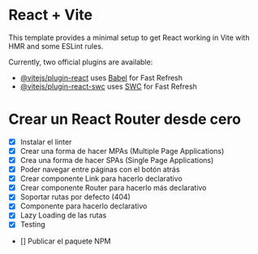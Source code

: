 # React + Vite

This template provides a minimal setup to get React working in Vite with HMR and some ESLint rules.

Currently, two official plugins are available:

- [@vitejs/plugin-react](https://github.com/vitejs/vite-plugin-react/blob/main/packages/plugin-react/README.md) uses [Babel](https://babeljs.io/) for Fast Refresh
- [@vitejs/plugin-react-swc](https://github.com/vitejs/vite-plugin-react-swc) uses [SWC](https://swc.rs/) for Fast Refresh

# Crear un React Router desde cero

- [x] Instalar el linter
- [x] Crear una forma de hacer MPAs (Multiple Page Applications)
- [x] Crea una forma de hacer SPAs (Single Page Applications)
- [x] Poder navegar entre páginas con el botón atrás
- [x] Crear componente Link para hacerlo declarativo
- [x] Crear componente Router para hacerlo más declarativo
- [x] Soportar rutas por defecto (404)
- [x] Componente <Route /> para hacerlo declarativo
- [x] Lazy Loading de las rutas
- [x] Testing
- [] Publicar el paquete NPM
